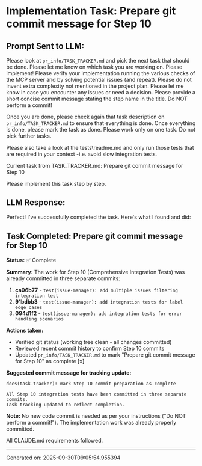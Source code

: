 # Implementation Task: Prepare git commit message for Step 10

## Prompt Sent to LLM:
Please look at `pr_info/TASK_TRACKER.md` and pick the next task that should be done.
Please let me know on which task you are working on.
Please implement!
Please verify your implementation running the various checks of the MCP server and by solving potential issues (and repeat).
Please do not invent extra complexity not mentioned in the project plan.
Please let me know in case you encounter any issues or need a decision.
Please provide a short concise commit message stating the step name in the title. Do NOT perform a commit!

Once you are done, please check again that task description on `pr_info/TASK_TRACKER.md` to ensure that everything is done.
Once everything is done, please mark the task as done.
Please work only on one task. Do not pick further tasks.

Please also take a look at the tests\readme.md and only run those tests that are required in your context -i.e. avoid slow integration tests.

Current task from TASK_TRACKER.md: Prepare git commit message for Step 10

Please implement this task step by step.

## LLM Response:
Perfect! I've successfully completed the task. Here's what I found and did:

## Task Completed: Prepare git commit message for Step 10

**Status:** ✅ Complete

**Summary:**
The work for Step 10 (Comprehensive Integration Tests) was already committed in three separate commits:

1. **ca06b77** - `test(issue-manager): add multiple issues filtering integration test`
2. **91bdbb3** - `test(issue-manager): add integration tests for label edge cases`
3. **094d1f2** - `test(issue-manager): add integration tests for error handling scenarios`

**Actions taken:**
- Verified git status (working tree clean - all changes committed)
- Reviewed recent commit history to confirm Step 10 commits
- Updated `pr_info/TASK_TRACKER.md` to mark "Prepare git commit message for Step 10" as complete [x]

**Suggested commit message for tracking update:**
```
docs(task-tracker): mark Step 10 commit preparation as complete

All Step 10 integration tests have been committed in three separate commits.
Task tracking updated to reflect completion.
```

**Note:** No new code commit is needed as per your instructions ("Do NOT perform a commit!"). The implementation work was already properly committed.

All CLAUDE.md requirements followed.

---
Generated on: 2025-09-30T09:05:54.955394